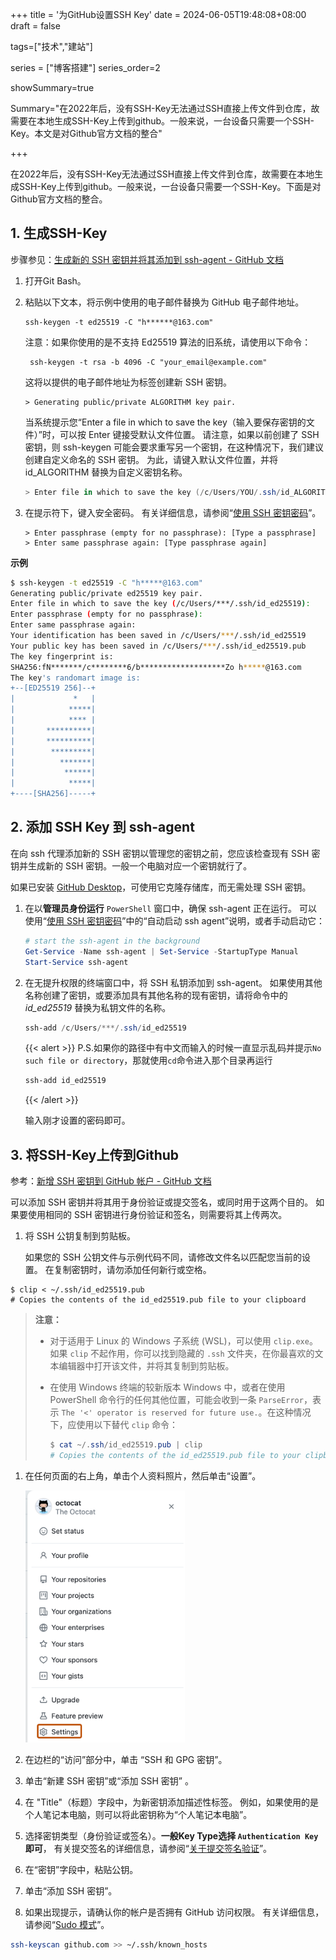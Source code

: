 +++
title = '为GitHub设置SSH Key'
date = 2024-06-05T19:48:08+08:00
draft = false

tags=["技术","建站"]

series = ["博客搭建"]
series_order=2

showSummary=true

Summary="在2022年后，没有SSH-Key无法通过SSH直接上传文件到仓库，故需要在本地生成SSH-Key上传到github。一般来说，一台设备只需要一个SSH-Key。本文是对Github官方文档的整合"

+++

在2022年后，没有SSH-Key无法通过SSH直接上传文件到仓库，故需要在本地生成SSH-Key上传到github。一般来说，一台设备只需要一个SSH-Key。下面是对Github官方文档的整合。

## 1. 生成SSH-Key

步骤参见：[生成新的 SSH 密钥并将其添加到 ssh-agent - GitHub 文档](https://docs.github.com/zh/authentication/connecting-to-github-with-ssh/generating-a-new-ssh-key-and-adding-it-to-the-ssh-agent)

1. 打开Git Bash。

2. 粘贴以下文本，将示例中使用的电子邮件替换为 GitHub 电子邮件地址。

   ```shell
   ssh-keygen -t ed25519 -C "h******@163.com"
   ```

   注意：如果你使用的是不支持 Ed25519 算法的旧系统，请使用以下命令：

   ```shell
    ssh-keygen -t rsa -b 4096 -C "your_email@example.com"
   ```

   这将以提供的电子邮件地址为标签创建新 SSH 密钥。

   ```shell
   > Generating public/private ALGORITHM key pair.
   ```

   当系统提示您“Enter a file in which to save the key（输入要保存密钥的文件）”时，可以按 Enter 键接受默认文件位置。 请注意，如果以前创建了 SSH 密钥，则 ssh-keygen 可能会要求重写另一个密钥，在这种情况下，我们建议创建自定义命名的 SSH 密钥。 为此，请键入默认文件位置，并将 id_ALGORITHM 替换为自定义密钥名称。

   ```powershell
   > Enter file in which to save the key (/c/Users/YOU/.ssh/id_ALGORITHM):[Press enter]
   ```

3. 在提示符下，键入安全密码。 有关详细信息，请参阅“[使用 SSH 密钥密码](https://docs.github.com/zh/authentication/connecting-to-github-with-ssh/working-with-ssh-key-passphrases)”。

   ```shell
   > Enter passphrase (empty for no passphrase): [Type a passphrase]
   > Enter same passphrase again: [Type passphrase again]
   ```

**示例**

```bash
$ ssh-keygen -t ed25519 -C "h*****@163.com"
Generating public/private ed25519 key pair.
Enter file in which to save the key (/c/Users/***/.ssh/id_ed25519):
Enter passphrase (empty for no passphrase):
Enter same passphrase again:
Your identification has been saved in /c/Users/***/.ssh/id_ed25519
Your public key has been saved in /c/Users/***/.ssh/id_ed25519.pub
The key fingerprint is:
SHA256:fN*******/c********6/b*******************Zo h*****@163.com
The key's randomart image is:
+--[ED25519 256]--+
|             *   |
|            *****|
|            **** |
|       **********|
|       **********|
|        *********|
|          *******|
|           ******|
|            *****|
+----[SHA256]-----+

```



## 2. 添加 SSH Key 到 ssh-agent

在向 ssh 代理添加新的 SSH 密钥以管理您的密钥之前，您应该检查现有 SSH 密钥并生成新的 SSH 密钥。一般一个电脑对应一个密钥就行了。

如果已安装 [GitHub Desktop](https://desktop.github.com/)，可使用它克隆存储库，而无需处理 SSH 密钥。

1. 在以**管理员身份运行** `PowerShell` 窗口中，确保 ssh-agent 正在运行。 可以使用“[使用 SSH 密钥密码](https://docs.github.com/zh/articles/working-with-ssh-key-passphrases)”中的“自动启动 ssh agent”说明，或者手动启动它：

   ```powershell
   # start the ssh-agent in the background
   Get-Service -Name ssh-agent | Set-Service -StartupType Manual
   Start-Service ssh-agent
   ```

2. 在无提升权限的终端窗口中，将 SSH 私钥添加到 ssh-agent。 如果使用其他名称创建了密钥，或要添加具有其他名称的现有密钥，请将命令中的 *id_ed25519* 替换为私钥文件的名称。

   ```powershell
   ssh-add /c/Users/***/.ssh/id_ed25519
   ```

   {{< alert >}}
   P.S.如果你的路径中有中文而输入的时候一直显示乱码并提示`No such file or directory`，那就使用`cd`命令进入那个目录再运行

   ```powershell
   ssh-add id_ed25519
   ```

   {{< /alert >}}

   输入刚才设置的密码即可。

   



## 3. 将SSH-Key上传到Github

参考：[新增 SSH 密钥到 GitHub 帐户 - GitHub 文档](https://docs.github.com/zh/authentication/connecting-to-github-with-ssh/adding-a-new-ssh-key-to-your-github-account)

可以添加 SSH 密钥并将其用于身份验证或提交签名，或同时用于这两个目的。 如果要使用相同的 SSH 密钥进行身份验证和签名，则需要将其上传两次。

1. 将 SSH 公钥复制到剪贴板。

   如果您的 SSH 公钥文件与示例代码不同，请修改文件名以匹配您当前的设置。 在复制密钥时，请勿添加任何新行或空格。

```shell
$ clip < ~/.ssh/id_ed25519.pub
# Copies the contents of the id_ed25519.pub file to your clipboard
```

> **注意：**
>
> - 对于适用于 Linux 的 Windows 子系统 (WSL)，可以使用 `clip.exe`。 如果 `clip` 不起作用，你可以找到隐藏的 `.ssh` 文件夹，在你最喜欢的文本编辑器中打开该文件，并将其复制到剪贴板。
>
> - 在使用 Windows 终端的较新版本 Windows 中，或者在使用 PowerShell 命令行的任何其他位置，可能会收到一条 `ParseError`，表示 `The '<' operator is reserved for future use.`。在这种情况下，应使用以下替代 `clip` 命令：
>
>   ```powershell
>   $ cat ~/.ssh/id_ed25519.pub | clip
>   # Copies the contents of the id_ed25519.pub file to your clipboard
>   ```



1. 在任何页面的右上角，单击个人资料照片，然后单击“设置”。

   

   <img src="pic/userbar-account-settings-global-nav-update.png" alt="Screenshot of a user's account menu on GitHub. The menu item &quot;Settings&quot; is outlined in dark orange." style="zoom: 40%;" />

   

2. 在边栏的“访问”部分中，单击 “SSH 和 GPG 密钥”。

3. 单击“新建 SSH 密钥”或“添加 SSH 密钥” 。

4. 在 "Title"（标题）字段中，为新密钥添加描述性标签。 例如，如果使用的是个人笔记本电脑，则可以将此密钥称为“个人笔记本电脑”。

5. 选择密钥类型（身份验证或签名）。**一般Key Type选择 `Authentication Key`即可**， 有关提交签名的详细信息，请参阅“[关于提交签名验证](https://docs.github.com/zh/authentication/managing-commit-signature-verification/about-commit-signature-verification)”。

6. 在“密钥”字段中，粘贴公钥。

7. 单击“添加 SSH 密钥”。

8. 如果出现提示，请确认你的帐户是否拥有 GitHub 访问权限。 有关详细信息，请参阅“[Sudo 模式](https://docs.github.com/zh/authentication/keeping-your-account-and-data-secure/sudo-mode)”。

```bash
ssh-keyscan github.com >> ~/.ssh/known_hosts
```

